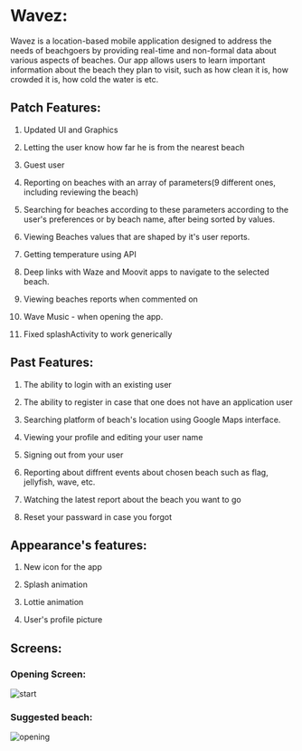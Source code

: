 # Wavez:
Wavez is a location-based mobile application designed to address the needs of beachgoers by providing real-time and non-formal data about various aspects of beaches.
Our app allows users to learn important information about the beach they plan to visit, such as how clean it is, how crowded it is, how cold the water is etc.

## Patch Features:
1. Updated UI and Graphics

2. Letting the user know how far he is from the nearest beach

3. Guest user

4. Reporting on beaches with an array of parameters(9 different ones, including reviewing the beach)

5. Searching for beaches according to these parameters according to the user's preferences or by beach name,
   after being sorted by values.

6. Viewing Beaches values that are shaped by it's user reports.

7. Getting temperature using API

8. Deep links with Waze and Moovit apps to navigate to the selected beach.

9. Viewing beaches reports when commented on

10. Wave Music - when opening the app.

11. Fixed splashActivity to work generically


## Past Features:
1. The ability to login with an existing user

2. The ability to register in case that one does not have an application user

3. Searching platform of beach's location using Google Maps interface.

4. Viewing your profile and editing your user name

5. Signing out from your user

6. Reporting about diffrent events about chosen beach such as flag, jellyfish, wave, etc.

7. Watching the latest report about the beach you want to go

8. Reset your passward in case you forgot

## Appearance's features:

1. New icon for the app

2. Splash animation 

3. Lottie animation

4. User's profile picture

## Screens:
### Opening Screen: 

![start](https://github.com/adipink/SafeMedia/assets/64596451/1576bfc0-dec9-495a-bd59-d9c10c7387fa)

### Suggested beach: 

![opening](https://github.com/adipink/SafeMedia/assets/64596451/ec97aa99-db5d-4074-9f94-40f2b643e287)


